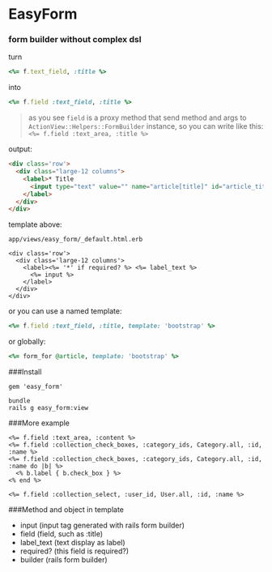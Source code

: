EasyForm
===
### form builder without complex dsl

turn

```ruby
<%= f.text_field, :title %>
```
into

```ruby
<%= f.field :text_field, :title %>
```
> as you see `field` is a proxy method that send method and args to `ActionView::Helpers::FormBuilder` instance, so you can write like this: `
<%= f.field :text_area, :title %>
`

output:

```html
<div class='row'>
  <div class="large-12 columns">
    <label>* Title
      <input type="text" value="" name="article[title]" id="article_title">
    </label>
  </div>
</div>
```
template above:

`app/views/easy_form/_default.html.erb`

```erb
<div class='row'>
  <div class='large-12 columns'>
    <label><%= '*' if required? %> <%= label_text %>
      <%= input %>
    </label>
  </div>
</div>

```
or you can use a named template:

```ruby
<%= f.field :text_field, :title, template: 'bootstrap' %>
```
or globally:

```ruby
<%= form_for @article, template: 'bootstrap' %>
```
###Install

`gem 'easy_form'`


```
bundle
rails g easy_form:view
```
###More example
```erb
<%= f.field :text_area, :content %>
<%= f.field :collection_check_boxes, :category_ids, Category.all, :id, :name %>
<%= f.field :collection_check_boxes, :category_ids, Category.all, :id, :name do |b| %>
  <% b.label { b.check_box } %>
<% end %>

<%= f.field :collection_select, :user_id, User.all, :id, :name %>

```

###Method and object in template

- input  (input tag generated with rails form builder)
- field  (field, such as :title)
- label_text (text display as label)
- required? (this field is required?)
- builder (rails form builder)
